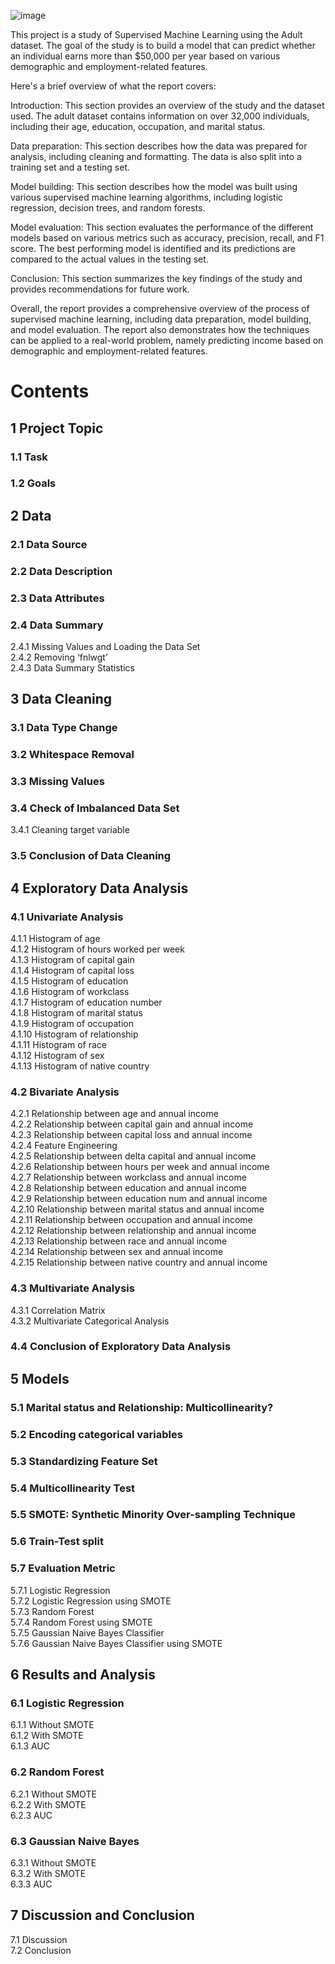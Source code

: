 ![image](https://user-images.githubusercontent.com/108557163/221387349-96c56da5-e0e9-4a6b-9e45-24448b3fd35f.png)

This project is a study of Supervised Machine Learning using the Adult dataset. The goal of the study is to build a model that can predict whether an individual earns more than $50,000 per year based on various demographic and employment-related features.

Here's a brief overview of what the report covers:

Introduction: This section provides an overview of the study and the dataset used. The adult dataset contains information on over 32,000 individuals, including their age, education, occupation, and marital status.

Data preparation: This section describes how the data was prepared for analysis, including cleaning and formatting. The data is also split into a training set and a testing set.

Model building: This section describes how the model was built using various supervised machine learning algorithms, including logistic regression, decision trees, and random forests.

Model evaluation: This section evaluates the performance of the different models based on various metrics such as accuracy, precision, recall, and F1 score. The best performing model is identified and its predictions are compared to the actual values in the testing set.

Conclusion: This section summarizes the key findings of the study and provides recommendations for future work.

Overall, the report provides a comprehensive overview of the process of supervised machine learning, including data preparation, model building, and model evaluation. The report also demonstrates how the techniques can be applied to a real-world problem, namely predicting income based on demographic and employment-related features.


# Contents

## 1 Project Topic
### 1.1 Task
### 1.2 Goals

## 2 Data
### 2.1 Data Source
### 2.2 Data Description
### 2.3 Data Attributes
### 2.4 Data Summary
2.4.1 Missing Values and Loading the Data Set
<br>2.4.2 Removing ‘fnlwgt’
<br>2.4.3 Data Summary Statistics

## 3 Data Cleaning 
### 3.1 Data Type Change
### 3.2 Whitespace Removal
### 3.3 Missing Values
### 3.4 Check of Imbalanced Data Set 
3.4.1 Cleaning target variable
### 3.5 Conclusion of Data Cleaning

## 4 Exploratory Data Analysis
### 4.1 Univariate Analysis
4.1.1 Histogram of age
<br>4.1.2 Histogram of hours worked per week
<br>4.1.3 Histogram of capital gain
<br>4.1.4 Histogram of capital loss
<br>4.1.5 Histogram of education
<br>4.1.6 Histogram of workclass
<br>4.1.7 Histogram of education number
<br>4.1.8 Histogram of marital status
<br>4.1.9 Histogram of occupation
<br>4.1.10 Histogram of relationship
<br>4.1.11 Histogram of race
<br>4.1.12 Histogram of sex
<br>4.1.13 Histogram of native country
### 4.2 Bivariate Analysis
4.2.1 Relationship between age and annual income
<br>4.2.2 Relationship between capital gain and annual income
<br>4.2.3 Relationship between capital loss and annual income
<br>4.2.4 Feature Engineering
<br>4.2.5 Relationship between delta capital and annual income
<br>4.2.6 Relationship between hours per week and annual income
<br>4.2.7 Relationship between workclass and annual income
<br>4.2.8 Relationship between education and annual income
<br>4.2.9 Relationship between education num and annual income
<br>4.2.10 Relationship between marital status and annual income
<br>4.2.11 Relationship between occupation and annual income
<br>4.2.12 Relationship between relationship and annual income
<br>4.2.13 Relationship between race and annual income
<br>4.2.14 Relationship between sex and annual income
<br>4.2.15 Relationship between native country and annual income
### 4.3 Multivariate Analysis
4.3.1 Correlation Matrix
<br>4.3.2 Multivariate Categorical Analysis
### 4.4 Conclusion of Exploratory Data Analysis

## 5 Models
### 5.1 Marital status and Relationship: Multicollinearity?
### 5.2 Encoding categorical variables
### 5.3 Standardizing Feature Set
### 5.4 Multicollinearity Test
### 5.5 SMOTE: Synthetic Minority Over-sampling Technique
### 5.6 Train-Test split
### 5.7 Evaluation Metric
5.7.1 Logistic Regression
<br>5.7.2 Logistic Regression using SMOTE
<br>5.7.3 Random Forest
<br>5.7.4 Random Forest using SMOTE
<br>5.7.5 Gaussian Naive Bayes Classifier
<br>5.7.6 Gaussian Naive Bayes Classifier using SMOTE

## 6 Results and Analysis
### 6.1 Logistic Regression
6.1.1 Without SMOTE
<br>6.1.2 With SMOTE
<br>6.1.3 AUC
### 6.2 Random Forest
6.2.1 Without SMOTE
<br>6.2.2 With SMOTE
<br>6.2.3 AUC
### 6.3 Gaussian Naive Bayes
6.3.1 Without SMOTE
<br>6.3.2 With SMOTE
<br>6.3.3 AUC

## 7 Discussion and Conclusion
7.1 Discussion
<br>7.2 Conclusion
